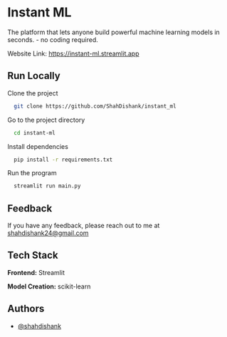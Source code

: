 
# Instant ML

The platform that lets anyone build powerful machine learning models in seconds. - no coding required.

Website Link: https://instant-ml.streamlit.app


## Run Locally

Clone the project

```bash
  git clone https://github.com/ShahDishank/instant_ml
```

Go to the project directory

```bash
  cd instant-ml
```

Install dependencies

```bash
  pip install -r requirements.txt
```

Run the program

```bash
  streamlit run main.py
```


## Feedback

If you have any feedback, please reach out to me at shahdishank24@gmail.com


## Tech Stack

**Frontend:** Streamlit

**Model Creation:** scikit-learn


## Authors

- [@shahdishank](https://github.com/ShahDishank)

